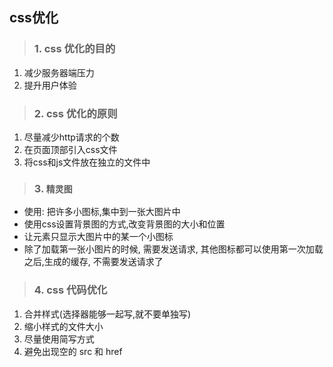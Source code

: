## css优化

>### 1. css 优化的目的 
1. 减少服务器端压力
2. 提升用户体验
>### 2. css 优化的原则 
1. 尽量减少http请求的个数
2. 在页面顶部引入css文件
3. 将css和js文件放在独立的文件中
>### 3. `精灵图`
- 使用: 把许多小图标,集中到一张大图片中
- 使用css设置背景图的方式,改变背景图的大小和位置
- 让元素只显示大图片中的某一个小图标
- 除了加载第一张小图片的时候, 需要发送请求, 其他图标都可以使用第一次加载之后,生成的缓存, 不需要发送请求了
>### 4. css 代码优化
1. 合并样式(选择器能够一起写,就不要单独写)
2. 缩小样式的文件大小
3. 尽量使用简写方式
4. 避免出现空的 src 和 href